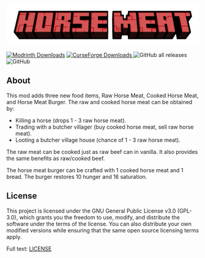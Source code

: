 ![HorseMeat](.github/horse_meat_gh_banner.png)

[![Modrinth Downloads](https://img.shields.io/modrinth/dt/O5lQhQvH?style=for-the-badge&logo=modrinth&logoColor=%231bd96a&color=%231bd96a)](https://modrinth.com/mod/horse-meat) [![CurseForge Downloads](https://img.shields.io/curseforge/dt/906067?style=for-the-badge&logo=curseforge&logoColor=%23f16436&color=%23f16436)
](https://www.curseforge.com/minecraft/mc-mods/horse-meat) ![GitHub all releases](https://img.shields.io/github/downloads/seaneoo/horse-meat/total?style=for-the-badge&logo=github&logoColor=%23e6ecf4&color=%23e6ecf4) ![GitHub](https://img.shields.io/github/license/seaneoo/horse-meat?style=for-the-badge&color=%23a1a1a1)

## About

This mod adds three new food items, Raw Horse Meat, Cooked Horse Meat, and Horse Meat Burger. The raw and cooked horse meat can be obtained by:

- Killing a horse (drops 1 - 3 raw horse meat).
- Trading with a butcher villager (buy cooked horse meat, sell raw horse meat).
- Looting a butcher village house (chance of 1 - 3 raw horse meat).

The raw meat can be cooked just as raw beef can in vanilla. It also provides the same benefits as raw/cooked beef.

The horse meat burger can be crafted with 1 cooked horse meat and 1 bread. The burger restores 10 hunger and 16 saturation.

## License

This project is licensed under the GNU General Public License v3.0 (GPL-3.0), which grants you the freedom to use,
modify, and distribute the software under the terms of the license. You can also distribute your own modified versions
while ensuring that the same open source licensing terms apply.

Full text: [LICENSE](LICENSE)

